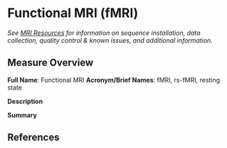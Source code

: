 # Functional MRI (fMRI)
*See [MRI Resources](mriprotocols/overview.md) for information on sequence installation, data collection, quality control & known issues, and additional information.*

## Measure Overview
**Full Name**: Functional MRI
**Acronym/Brief Names**: fMRI, rs-fMRI, resting state

**Description**        


**Summary**     


## References


